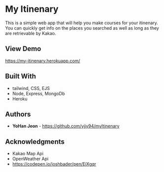 # My Itinenary
This is a simple web app that will help you make courses for your itinenary. 
You can quickly get info on the places you searched as well as long as they are retrievable by Kakao. 

## View Demo
https://my-itinenary.herokuapp.com/


## Built With
* tailwind, CSS, EJS
* Node, Express, MongoDb
* Heroku


## Authors

* **YoHan Jeon** - https://github.com/yjjy94/myItinenary


## Acknowledgments

* Kakao Map Api
* OpenWeather Api
* https://codepen.io/joshbader/pen/EjXgqr
